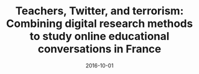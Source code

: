 ---
types: ["publication"]
date: 2016-10-01
layout: publication
publication_types: "conference presentation"
title: "Teachers, Twitter, and terrorism: Combining digital research methods to study online educational conversations in France"
co-authors: ["Matt Koehler"]
outlets: ["Association for Educational Communications and Technology"]
projects: ["educattentats Twitter hashtag"]
topics: ["social media","Twitter","teacher-focused Twitter hashtags","teacher professional learning","France","research methodology and ethics"]
methods: ["digital methods","Twitter API","qualitative coding","descriptive statistics","network analysis","geolocation"]
link: ""
link_type: ""
summary: ""
citation: "<strong>Greenhalgh</strong>, S. P., & Koehler, M. J. (2016, October). <em>Teachers, Twitter, and terrorism: Combining digital research methods to study online educational conversations in France</em>. Paper presented at the meeting of the Association for Educational Communications and Technology International Convention."
---